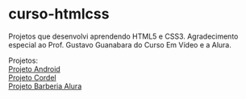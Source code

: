 # curso-htmlcss
Projetos que desenvolvi aprendendo HTML5 e CSS3.
Agradecimento especial ao Prof. Gustavo Guanabara do Curso Em Vídeo e a Alura.

Projetos:<br>
<a href="https://wellingtonmerlos.github.io/curso-htmlcss/Projeto Android - Curso Em Video/index.html">Projeto Android</a><br>
<a href="https://wellingtonmerlos.github.io/curso-htmlcss/Projeto Cordel - Curso Em Video/index.html">Projeto Cordel</a><br>
<a href="https://wellingtonmerlos.github.io/curso-htmlcss/Projeto Barbearia - Alura/index.html">Projeto Barberia Alura</a>